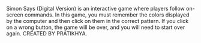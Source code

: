 Simon Says (Digital Version) is an interactive game where players follow on-screen commands. In this game, you must remember the colors displayed by the computer and then click on them in the correct pattern. If you click on a wrong button, the game will be over, and you will need to start over again.
CREATED BY PRATIKHYA.
